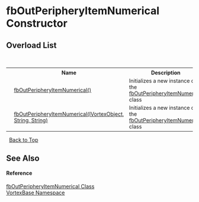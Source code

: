 # fbOutPeripheryItemNumerical Constructor 
 


## Overload List
&nbsp;<table><tr><th></th><th>Name</th><th>Description</th></tr><tr><td>![Public method](media/pubmethod.gif "Public method")</td><td><a href="M_VortexBase_fbOutPeripheryItemNumerical__ctor.md">fbOutPeripheryItemNumerical()</a></td><td>
Initializes a new instance of the <a href="T_VortexBase_fbOutPeripheryItemNumerical.md">fbOutPeripheryItemNumerical</a> class</td></tr><tr><td>![Public method](media/pubmethod.gif "Public method")</td><td><a href="M_VortexBase_fbOutPeripheryItemNumerical__ctor_1.md">fbOutPeripheryItemNumerical(IVortexObject, String, String)</a></td><td>
Initializes a new instance of the <a href="T_VortexBase_fbOutPeripheryItemNumerical.md">fbOutPeripheryItemNumerical</a> class</td></tr></table>&nbsp;
<a href="#fboutperipheryitemnumerical-constructor">Back to Top</a>

## See Also


#### Reference
<a href="T_VortexBase_fbOutPeripheryItemNumerical.md">fbOutPeripheryItemNumerical Class</a><br /><a href="N_VortexBase.md">VortexBase Namespace</a><br />
